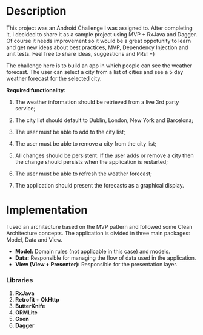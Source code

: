 # Description
This project was an Android Challenge I was assigned to.
After completing it, I decided to share it as a sample project using MVP + RxJava and Dagger. Of course it needs improvement so it would be a great oppotunity to learn and get new ideas about best practices, MVP, Dependency Injection and unit tests.
Feel free to share ideas, suggestions and PRs! =)

The challenge here is to build an app in which people can see the weather forecast. The user can select a city from a list of cities and see a 5 day weather forecast for the selected city.

**Required functionality:**

1. The weather information should be retrieved from a live 3rd party service;

2. The city list should default to Dublin, London, New York and Barcelona;

3. The user must be able to add to the city list;

4. The user must be able to remove a city from the city list;

5. All changes should be persistent. If the user adds or remove a city then the change should persists when the application is restarted;

6. The user must be able to refresh the weather forecast;

7. The application should present the forecasts as a graphical display.

# Implementation 

I used an architecture based on the MVP pattern and followed some Clean Architecture concepts.
The application is divided in three main packages: Model, Data and View.

- **Model:** Domain rules (not applicable in this case) and models.
- **Data:** Responsible for managing the flow of data used in the application. 
- **View (View + Presenter):** Responsible for the presentation layer.

### Libraries

1. **RxJava**
2. **Retrofit + OkHttp**
3. **ButterKnife**
4. **ORMLite**
5. **Gson**
6. **Dagger**
